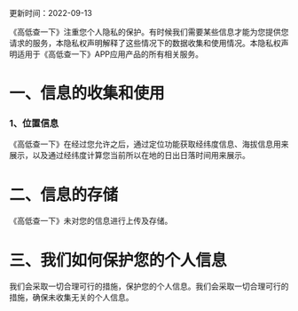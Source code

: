 更新时间：2022-09-13

《高低查一下》注重您个人隐私的保护。有时候我们需要某些信息才能为您提供您请求的服务，本隐私权声明解释了这些情况下的数据收集和使用情况。本隐私权声明适用于《高低查一下》APP应用产品的所有相关服务。
# 一、信息的收集和使用

### 1、位置信息

 《高低查一下》在经过您允许之后，通过定位功能获取经纬度信息、海拔信息用来展示，以及通过经纬度计算您当前所以在地的日出日落时间用来展示。


# 二、信息的存储
《高低查一下》未对您的信息进行上传及存储。

# 三、我们如何保护您的个人信息
我们会采取一切合理可行的措施，保护您的个人信息。我们会采取一切合理可行的措施，确保未收集无关的个人信息。


 

